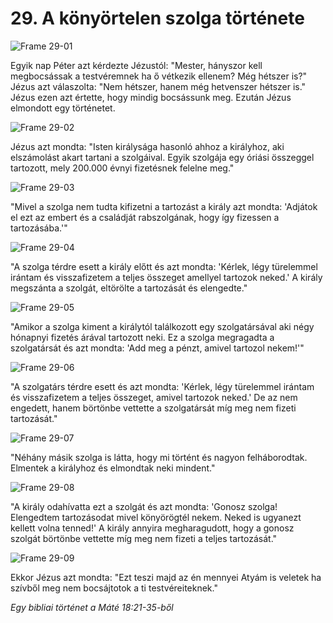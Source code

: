 # 29. A könyörtelen szolga története

![Frame 29-01](https://cdn.door43.org/obs/jpg/360px/obs-en-29-01.jpg)

Egyik nap Péter azt kérdezte Jézustól: "Mester, hányszor kell megbocsássak a testvéremnek ha ő vétkezik ellenem? Még hétszer is?" Jézus azt válaszolta: "Nem hétszer, hanem még hetvenszer hétszer is." Jézus ezen azt értette, hogy mindig bocsássunk meg. Ezután Jézus elmondott egy történetet.

![Frame 29-02](https://cdn.door43.org/obs/jpg/360px/obs-en-29-02.jpg)

Jézus azt mondta: "Isten királysága hasonló ahhoz a királyhoz, aki elszámolást akart tartani a szolgáival. Egyik szolgája egy óriási összeggel tartozott, mely 200.000 évnyi fizetésnek felelne meg."

![Frame 29-03](https://cdn.door43.org/obs/jpg/360px/obs-en-29-03.jpg)

"Mivel a szolga nem tudta kifizetni a tartozást a király azt mondta: 'Adjátok el ezt az embert és a családját rabszolgának, hogy így fizessen a tartozásába.'"

![Frame 29-04](https://cdn.door43.org/obs/jpg/360px/obs-en-29-04.jpg)

"A szolga térdre esett a király előtt és azt mondta: 'Kérlek, légy türelemmel irántam és visszafizetem a teljes összeget amellyel tartozok neked.' A király megszánta a szolgát, eltörölte a tartozását és elengedte."

![Frame 29-05](https://cdn.door43.org/obs/jpg/360px/obs-en-29-05.jpg)

"Amikor a szolga kiment a királytól találkozott egy szolgatársával aki négy hónapnyi fizetés árával tartozott neki. Ez a szolga megragadta a szolgatársát és azt mondta: 'Add meg a pénzt, amivel tartozol nekem!'"

![Frame 29-06](https://cdn.door43.org/obs/jpg/360px/obs-en-29-06.jpg)

"A szolgatárs térdre esett és azt mondta: 'Kérlek, légy türelemmel irántam és visszafizetem a teljes összeget, amivel tartozok neked.' De az nem engedett, hanem börtönbe vettette a szolgatársát míg meg nem fizeti tartozását."

![Frame 29-07](https://cdn.door43.org/obs/jpg/360px/obs-en-29-07.jpg)

"Néhány másik szolga is látta, hogy mi történt és nagyon felháborodtak. Elmentek a királyhoz és elmondtak neki mindent."

![Frame 29-08](https://cdn.door43.org/obs/jpg/360px/obs-en-29-08.jpg)

"A király odahívatta ezt a szolgát és azt mondta: 'Gonosz szolga! Elengedtem tartozásodat mivel könyörögtél nekem. Neked is ugyanezt kellett volna tenned!' A király annyira megharagudott, hogy a gonosz szolgát börtönbe vettette míg meg nem fizeti a teljes tartozását."

![Frame 29-09](https://cdn.door43.org/obs/jpg/360px/obs-en-29-09.jpg)

Ekkor Jézus azt mondta: "Ezt teszi majd az én mennyei Atyám is veletek ha szívből meg nem bocsájtotok a ti testvéreiteknek."

_Egy bibliai történet a Máté 18:21-35-ből_
